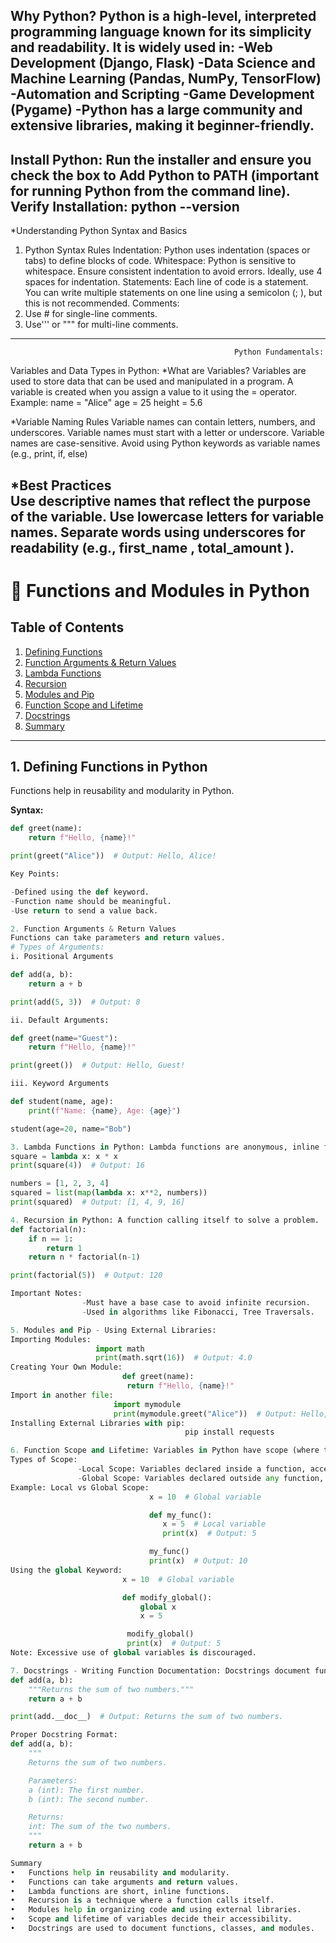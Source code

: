 Why Python?
Python is a high-level, interpreted programming language known for its simplicity and readability.
It is widely used in:
 -Web Development (Django, Flask)
 -Data Science and Machine Learning (Pandas, NumPy, TensorFlow)
 -Automation and Scripting
 -Game Development (Pygame)
 -Python has a large community and extensive libraries, making it beginner-friendly.
--------------------------------------------------------------------------------------------------------------------------------
Install Python:
Run the installer and ensure you check the box to Add Python to PATH (important for running Python from the command line).
Verify Installation:
 python --version
--------------------------------------------------------------------------------------------------------------------------------
*Understanding Python Syntax and Basics
 1. Python Syntax Rules
Indentation: Python uses indentation (spaces or tabs) to define blocks of code.
Whitespace: Python is sensitive to whitespace. Ensure consistent indentation to avoid errors. Ideally, use 4 spaces for indentation.
Statements: Each line of code is a statement. You can write multiple statements on one line using a semicolon (; ), but this is not recommended.
Comments:
1. Use # for single-line comments.
2. Use''' or """ for multi-line comments.

---------------------------------------------------------------------------------------------------------------------------------
                                                      Python Fundamentals:
Variables and Data Types in Python:
*What are Variables?
Variables are used to store data that can be used and manipulated in a program. A variable is created when you assign a value to it using the = operator.
Example:
 name = "Alice"
 age = 25
 height = 5.6

*Variable Naming Rules
Variable names can contain letters, numbers, and underscores. 
Variable names must start with a letter or underscore. 
Variable names are case-sensitive. 
Avoid using Python keywords as variable names (e.g., print, if, else)

*Best Practices  
Use descriptive names that reflect the purpose of the variable.
Use lowercase letters for variable names. 
Separate words using underscores for readability (e.g., first_name , total_amount ).
----------------------------------------------------------------------------------------------------------------------------------------------------------------

# 🐍 Functions and Modules in Python

## Table of Contents
1. [Defining Functions](#1-defining-functions-in-python)
2. [Function Arguments & Return Values](#2-function-arguments--return-values)
3. [Lambda Functions](#3-lambda-functions-in-python)
4. [Recursion](#4-recursion-in-python)
5. [Modules and Pip](#5-modules-and-pip---using-external-libraries)
6. [Function Scope and Lifetime](#6-function-scope-and-lifetime)
7. [Docstrings](#7-docstrings---writing-function-documentation)
8. [Summary](#summary)

---

## 1. Defining Functions in Python
Functions help in reusability and modularity in Python.

**Syntax:**
```python
def greet(name):
    return f"Hello, {name}!"

print(greet("Alice"))  # Output: Hello, Alice!

Key Points:

-Defined using the def keyword.
-Function name should be meaningful.
-Use return to send a value back.

2. Function Arguments & Return Values
Functions can take parameters and return values.
# Types of Arguments:
i. Positional Arguments

def add(a, b):
    return a + b

print(add(5, 3))  # Output: 8

ii. Default Arguments:

def greet(name="Guest"):
    return f"Hello, {name}!"

print(greet())  # Output: Hello, Guest!

iii. Keyword Arguments

def student(name, age):
    print(f"Name: {name}, Age: {age}")

student(age=20, name="Bob")

3. Lambda Functions in Python: Lambda functions are anonymous, inline functions.
square = lambda x: x * x
print(square(4))  # Output: 16

numbers = [1, 2, 3, 4]
squared = list(map(lambda x: x**2, numbers))
print(squared)  # Output: [1, 4, 9, 16]

4. Recursion in Python: A function calling itself to solve a problem.
def factorial(n):
    if n == 1:
        return 1
    return n * factorial(n-1)

print(factorial(5))  # Output: 120

Important Notes:
                -Must have a base case to avoid infinite recursion.
                -Used in algorithms like Fibonacci, Tree Traversals.

5. Modules and Pip - Using External Libraries:
Importing Modules:
                   import math
                   print(math.sqrt(16))  # Output: 4.0
Creating Your Own Module:
                         def greet(name):
                          return f"Hello, {name}!"
Import in another file:
                       import mymodule
                       print(mymodule.greet("Alice"))  # Output: Hello, Alice!
Installing External Libraries with pip:
                                       pip install requests

6. Function Scope and Lifetime: Variables in Python have scope (where they can be accessed) and lifetime (how long they exist).
Types of Scope:
               -Local Scope: Variables declared inside a function, accessible only within it.
               -Global Scope: Variables declared outside any function, accessible everywhere.
Example: Local vs Global Scope:
                               x = 10  # Global variable

                               def my_func():
                                  x = 5  # Local variable
                                  print(x)  # Output: 5

                               my_func()
                               print(x)  # Output: 10
Using the global Keyword:
                         x = 10  # Global variable

                         def modify_global():
                             global x
                             x = 5

                          modify_global()
                          print(x)  # Output: 5
Note: Excessive use of global variables is discouraged.

7. Docstrings - Writing Function Documentation: Docstrings document functions, classes, and modules. Written in triple quotes and accessible via __doc__.
def add(a, b):
    """Returns the sum of two numbers."""
    return a + b

print(add.__doc__)  # Output: Returns the sum of two numbers.

Proper Docstring Format:
def add(a, b):
    """
    Returns the sum of two numbers.

    Parameters:
    a (int): The first number.
    b (int): The second number.

    Returns:
    int: The sum of the two numbers.
    """
    return a + b

Summary
•	Functions help in reusability and modularity.
•	Functions can take arguments and return values.
•	Lambda functions are short, inline functions.
•	Recursion is a technique where a function calls itself.
•	Modules help in organizing code and using external libraries.
•	Scope and lifetime of variables decide their accessibility.
•	Docstrings are used to document functions, classes, and modules.










 
 


